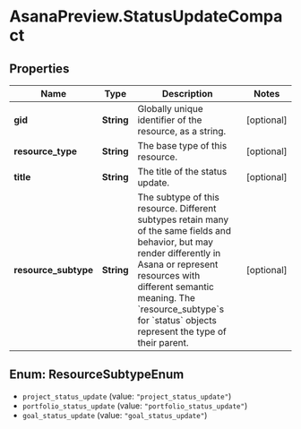 # AsanaPreview.StatusUpdateCompact

## Properties
Name | Type | Description | Notes
------------ | ------------- | ------------- | -------------
**gid** | **String** | Globally unique identifier of the resource, as a string. | [optional] 
**resource_type** | **String** | The base type of this resource. | [optional] 
**title** | **String** | The title of the status update. | [optional] 
**resource_subtype** | **String** | The subtype of this resource. Different subtypes retain many of the same fields and behavior, but may render differently in Asana or represent resources with different semantic meaning. The &#x60;resource_subtype&#x60;s for &#x60;status&#x60; objects represent the type of their parent. | [optional] 

<a name="ResourceSubtypeEnum"></a>
## Enum: ResourceSubtypeEnum

* `project_status_update` (value: `"project_status_update"`)
* `portfolio_status_update` (value: `"portfolio_status_update"`)
* `goal_status_update` (value: `"goal_status_update"`)

